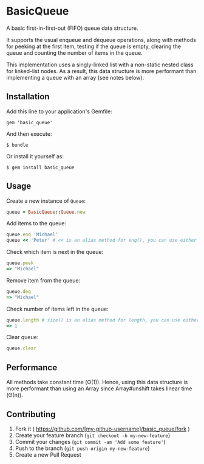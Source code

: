 # BasicQueue

A basic first-in-first-out (FIFO) queue data structure.

It supports the usual enqueue and dequeue operations, along with methods for peeking at the first item, testing if the queue is empty, clearing the queue and counting the number of items in the queue.

This implementation uses a singly-linked list with a non-static nested class for linked-list nodes. As a result, this data structure is more performant than implementing a queue with an array (see notes below).

## Installation

Add this line to your application's Gemfile:

    gem 'basic_queue'

And then execute:

    $ bundle

Or install it yourself as:

    $ gem install basic_queue

## Usage

Create a new instance of `Queue`:

```ruby
queue = BasicQueue::Queue.new
```

Add items to the queue:
```ruby
queue.enq 'Michael'
queue << 'Peter' # << is an alias method for enq(), you can use either method
```

Check which item is next in the queue:
```ruby
queue.peek
=> "Michael"
```

Remove item from the queue:
```ruby
queue.deq
=> "Michael"
```

Check number of items left in the queue:
```ruby
queue.length # size() is an alias method for length, you can use either method
=> 1
```

Clear queue:
```ruby
queue.clear
```

## Performance

All methods take constant time (Θ(1)). Hence, using this data structure is more performant than using an Array since Array#unshift takes linear time (Θ(n)).

## Contributing

1. Fork it ( https://github.com/[my-github-username]/basic_queue/fork )
2. Create your feature branch (`git checkout -b my-new-feature`)
3. Commit your changes (`git commit -am 'Add some feature'`)
4. Push to the branch (`git push origin my-new-feature`)
5. Create a new Pull Request
